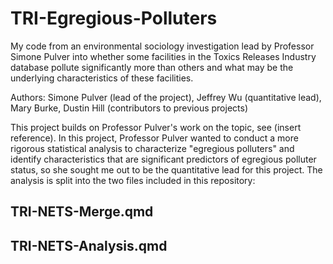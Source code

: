 # TRI-Egregious-Polluters

My code from an environmental sociology investigation lead by Professor Simone Pulver into whether some facilities in the Toxics Releases Industry database pollute significantly more than others and what may be the underlying characteristics of these facilities. 

Authors: Simone Pulver (lead of the project), Jeffrey Wu (quantitative lead), Mary Burke, Dustin Hill (contributors to previous projects)

This project builds on Professor Pulver's work on the topic, see (insert reference). In this project, Professor Pulver wanted to conduct a more rigorous statistical analysis to characterize "egregious polluters" and identify characteristics that are significant predictors of egregious polluter status, so she sought me out to be the quantitative lead for this project. The analysis is split into the two files included in this repository: 

## TRI-NETS-Merge.qmd



## TRI-NETS-Analysis.qmd

